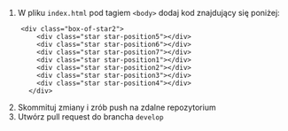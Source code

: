 1. W pliku `index.html` pod tagiem `<body>` dodaj kod znajdujący się poniżej:
```
    <div class="box-of-star2">
        <div class="star star-position5"></div>
        <div class="star star-position6"></div>
        <div class="star star-position7"></div>
        <div class="star star-position1"></div>
        <div class="star star-position2"></div>
        <div class="star star-position3"></div>
        <div class="star star-position4"></div>
      </div>
```

2. Skommituj zmiany i zrób push na zdalne repozytorium
3. Utwórz pull request do brancha `develop`

